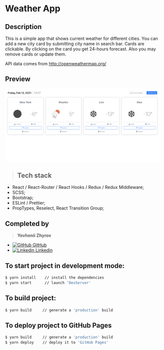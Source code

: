 # Weather App

## Description

This is a simple app that shows current weather for different cities.
You can add a new city card by submitting city name in search bar.
Cards are clickable. By clicking on the card you get 24-hours forecast.
Also you may remove cards or update them.

API data comes from http://openweathermap.org/

## Preview

[![preview](./preview.png)](https://zzzhyrov.github.io/weather-app/)

> ## Tech stack

- React / React-Router / React Hooks / Redux / Redux Middleware;
- SCSS;
- Bootstrap;
- ESLint / Prettier;
- PropTypes, Reselect, React Transition Group;

## Completed by

> **Yevhenii Zhyrov**

- [<img alt="GitHub" width="18px" src="https://raw.githubusercontent.com/boris-catsvill/course-js.javascript.ru/master/tech-stack/github-logo.png" /> GitHub](https://github.com/zzzhyrov)
- [<img alt="Linkedin" width="18px" src="https://raw.githubusercontent.com/boris-catsvill/course-js.javascript.ru/master/tech-stack/linkedin-logo.png" /> Linkedin](https://www.linkedin.com/in/zhyrov/)

## To start project in development mode:

```sh
$ yarn install    // install the dependencies
$ yarn start      // launch 'DevServer'
```

## To build project:

```sh
$ yarn build     // generate a 'production' build
```

## To deploy project to GitHub Pages

```sh
$ yarn build     // generate a 'production' build
$ yarn deploy    // deploy it to 'GitHub Pages'
```
